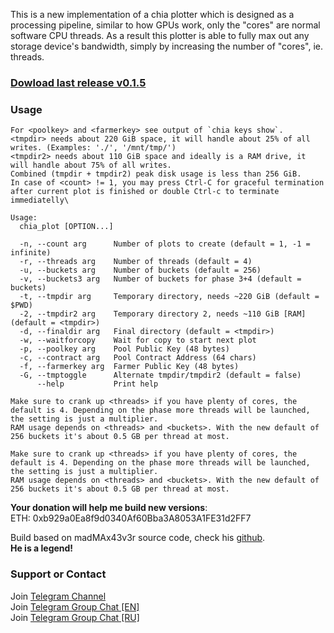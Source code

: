 This is a new implementation of a chia plotter which is designed as a processing pipeline, similar to how GPUs work, only the "cores" are normal software CPU threads.
As a result this plotter is able to fully max out any storage device's bandwidth, simply by increasing the number of "cores", ie. threads.

### [Dowload last release v0.1.5](https://github.com/i-sempai/chia-plotter/releases/latest)
### Usage

```
For <poolkey> and <farmerkey> see output of `chia keys show`.
<tmpdir> needs about 220 GiB space, it will handle about 25% of all writes. (Examples: './', '/mnt/tmp/')
<tmpdir2> needs about 110 GiB space and ideally is a RAM drive, it will handle about 75% of all writes.
Combined (tmpdir + tmpdir2) peak disk usage is less than 256 GiB.
In case of <count> != 1, you may press Ctrl-C for graceful termination after current plot is finished or double Ctrl-c to terminate immediatelly\

Usage:
  chia_plot [OPTION...]

  -n, --count arg      Number of plots to create (default = 1, -1 = infinite)
  -r, --threads arg    Number of threads (default = 4)
  -u, --buckets arg    Number of buckets (default = 256)
  -v, --buckets3 arg   Number of buckets for phase 3+4 (default = buckets)
  -t, --tmpdir arg     Temporary directory, needs ~220 GiB (default = $PWD)
  -2, --tmpdir2 arg    Temporary directory 2, needs ~110 GiB [RAM] (default = <tmpdir>)
  -d, --finaldir arg   Final directory (default = <tmpdir>)
  -w, --waitforcopy    Wait for copy to start next plot
  -p, --poolkey arg    Pool Public Key (48 bytes)
  -c, --contract arg   Pool Contract Address (64 chars)
  -f, --farmerkey arg  Farmer Public Key (48 bytes)
  -G, --tmptoggle      Alternate tmpdir/tmpdir2 (default = false)
      --help           Print help

Make sure to crank up <threads> if you have plenty of cores, the default is 4. Depending on the phase more threads will be launched, the setting is just a multiplier.
RAM usage depends on <threads> and <buckets>. With the new default of 256 buckets it's about 0.5 GB per thread at most.
      
Make sure to crank up <threads> if you have plenty of cores, the default is 4. Depending on the phase more threads will be launched, the setting is just a multiplier.
RAM usage depends on <threads> and <buckets>. With the new default of 256 buckets it's about 0.5 GB per thread at most.      
```
  
  
**Your donation will help me build new versions**:  
ETH: 0xb929a0Ea8f9d0340Af60Bba3A8053A1FE31d2FF7  

  
  
  
  
Build based on madMAx43v3r source code, check his [github](https://github.com/madMAx43v3r/chia-plotter).  
**He is a legend!**


### Support or Contact
Join [Telegram Channel](https://t.me/joinchat/MNUucun9Fc05NzFk)  
Join [Telegram Group Chat [EN]](https://t.me/joinchat/Zpp_MrInPN44YzQ0)  
Join [Telegram Group Chat [RU]](https://t.me/joinchat/Ir7pi0SueGU1NjFk)  
